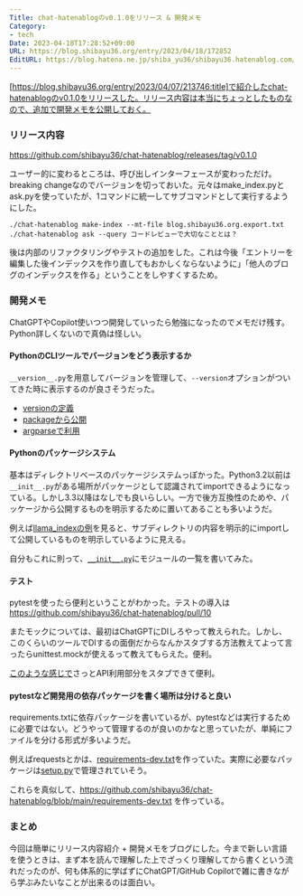 ```yaml
---
Title: chat-hatenablogのv0.1.0をリリース & 開発メモ
Category:
- tech
Date: 2023-04-18T17:28:52+09:00
URL: https://blog.shibayu36.org/entry/2023/04/18/172852
EditURL: https://blog.hatena.ne.jp/shiba_yu36/shibayu36.hatenablog.com/atom/entry/4207112889982443039
---
```


[https://blog.shibayu36.org/entry/2023/04/07/213746:title]で紹介したchat-hatenablogのv0.1.0をリリースした。リリース内容は本当にちょっとしたものなので、追加で開発メモを公開しておく。

### リリース内容
https://github.com/shibayu36/chat-hatenablog/releases/tag/v0.1.0

ユーザー的に変わるところは、呼び出しインターフェースが変わっただけ。breaking changeなのでバージョンを切っておいた。元々はmake_index.pyとask.pyを使っていたが、1コマンドに統一してサブコマンドとして実行するようにした。

```
./chat-hatenablog make-index --mt-file blog.shibayu36.org.export.txt
./chat-hatenablog ask --query コードレビューで大切なこととは？
```

後は内部のリファクタリングやテストの追加をした。これは今後「エントリーを編集した後インデックスを作り直してもおかしくならないように」「他人のブログのインデックスを作る」ということをしやすくするため。

### 開発メモ
ChatGPTやCopilot使いつつ開発していったら勉強になったのでメモだけ残す。Python詳しくないので真偽は怪しい。

#### PythonのCLIツールでバージョンをどう表示するか
`__version__.py`を用意してバージョンを管理して、`--version`オプションがついてきた時に表示するのが良さそうだった。

- [versionの定義](https://github.com/shibayu36/chat-hatenablog/blob/b9969b156bf921f078e225232bd1b66f02c5172f/chat_hatenablog/__version__.py#L1)
- [packageから公開](https://github.com/shibayu36/chat-hatenablog/blob/b9969b156bf921f078e225232bd1b66f02c5172f/chat_hatenablog/__init__.py#L1)
- [argparseで利用](https://github.com/shibayu36/chat-hatenablog/blob/b9969b156bf921f078e225232bd1b66f02c5172f/chat-hatenablog#L16-L18)

#### Pythonのパッケージシステム
基本はディレクトリベースのパッケージシステムっぽかった。Python3.2以前は`__init__.py`がある場所がパッケージとして認識されてimportできるようになっている。しかし3.3以降はなしでも良いらしい。一方で後方互換性のためや、パッケージから公開するものを明示するために置いてあることも多いようだ。

例えば[llama_indexの例](https://github.com/jerryjliu/llama_index/blob/main/gpt_index/__init__.py)を見ると、サブディレクトリの内容を明示的にimportして公開しているものを明示しているように見える。

自分もこれに則って、[`__init__.py`](https://github.com/shibayu36/chat-hatenablog/blob/b9969b156bf921f078e225232bd1b66f02c5172f/chat_hatenablog/__init__.py)にモジュールの一覧を書いてみた。


#### テスト
pytestを使ったら便利ということがわかった。テストの導入は https://github.com/shibayu36/chat-hatenablog/pull/10

またモックについては、最初はChatGPTにDIしろやって教えられた。しかし、このくらいのツールでDIするの面倒だからなんかスタブする方法教えてよって言ったらunittest.mockが使えるって教えてもらえた。便利。

[このような感じで](https://github.com/shibayu36/chat-hatenablog/pull/10/files#diff-4fb3feb3480854d5cf3cccffe4f522797a93264bb99931f1a67128927667365eR12)さっとAPI利用部分をスタブできて便利。

#### pytestなど開発用の依存パッケージを書く場所は分けると良い
requirements.txtに依存パッケージを書いているが、pytestなどは実行するために必要ではない。どうやって管理するのが良いのかなと思っていたが、単純にファイルを分ける形式が多いようだ。

例えばrequestsとかは、[requirements-dev.txt](https://github.com/psf/requests/blob/main/requirements-dev.txt)を作っていた。実際に必要なパッケージは[setup.py](https://github.com/psf/requests/blob/7f694b79e114c06fac5ec06019cada5a61e5570f/setup.py#L61-L74)で管理されていそう。

これらを真似して、https://github.com/shibayu36/chat-hatenablog/blob/main/requirements-dev.txt を作っている。

### まとめ
今回は簡単にリリース内容紹介 + 開発メモをブログにした。今まで新しい言語を使うときは、まず本を読んで理解した上でざっくり理解してから書くという流れだったのが、何も体系的に学ばずにChatGPT/GitHub Copilotで雑に書きながら学ぶみたいなことが出来るのは面白い。
